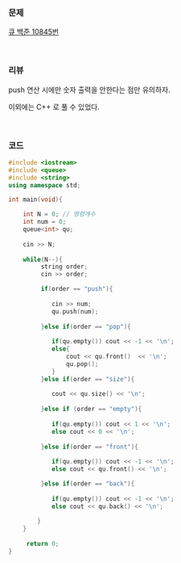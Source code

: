 ### 문제

[큐 백준 10845번](https://www.acmicpc.net/problem/10845)

</br>

### 리뷰

push 연산 시에만 숫자 출력을 안한다는 점만 유의하자. 

이외에는 C++ <queue> 로 풀 수 있었다. 

</br>

### 코드

```c++
#include <iostream>
#include <queue>
#include <string>
using namespace std;

int main(void){

	int N = 0; // 명령개수  
	int num = 0;
	queue<int> qu;
	
	cin >> N;  
	
	while(N--){
		 string order;
		 cin >> order;

		 if(order == "push"){
		 
		 	cin >> num;
		 	qu.push(num);
		 			 	
		 }else if(order == "pop"){
		 
		 	if(qu.empty()) cout << -1 << '\n';
		 	else{
		 		cout << qu.front()  << '\n'; 
		 		qu.pop();
			} 
		 }else if(order == "size"){
		 
		 	cout << qu.size() << '\n';
		 	
		 }else if (order == "empty"){
		 
		 	if(qu.empty()) cout << 1 << '\n';
		 	else cout << 0 << '\n';
		 	
		 }else if(order == "front"){
		 
		 	if(qu.empty()) cout << -1 << '\n';
		 	else cout << qu.front() << '\n';  

		 }else if(order == "back"){
             
		 	if(qu.empty()) cout << -1 << '\n';
		 	else cout << qu.back() << '\n';
			
        }
	}
 	
	 return 0;
}
```

